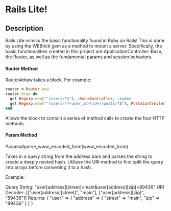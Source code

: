 # Rails Lite!

## Description

Rails Lite mimics the basic functionality found in Ruby on Rails! This is done
by using the WEBrick gem as a method to mount a server. Specifically,
the basic functionalities created in this project are ApplicationController::Base,
the Router, as well as the fundamental params and session behaviors.  


#### Router Method
Router#draw takes a block. For example:

```ruby
router = Router.new
router.draw do
  get Regexp.new("^/users/?$"), UsersController, :index
  get Regexp.new("^/users/(?<user_id>\\d+)/posts/?$"), PostsController, :index
end
```
Allows the block to contain a series of method calls to create the four HTTP
methods.

#### Param Method
Params#parse_www_encoded_form(www_encoded_form)

Takes in a query string from the address bars and parses the string to create
a deeply nested hash. Utilizes the URI method to first split the query into
arrays before converting it to a hash.

Example:

Query String: "user[address][street]=main&user[address][zip]=89436"
URI Decoder: [["user[address][street]", "main"], ["user[address][zip]", "89436"]]
Returns: { "user" => { "address" => { "street" => "main", "zip" => "89436" } } }
